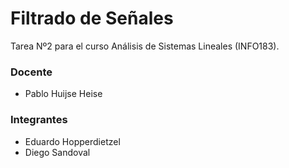 # Filtrado de Señales
Tarea Nº2 para el curso Análisis de Sistemas Lineales (INFO183).

### Docente
* Pablo Huijse Heise

### Integrantes
* Eduardo Hopperdietzel
* Diego Sandoval

